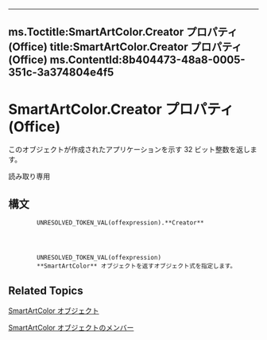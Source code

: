 

---
ms.Toctitle:SmartArtColor.Creator プロパティ (Office)
title:SmartArtColor.Creator プロパティ (Office)
ms.ContentId:8b404473-48a8-0005-351c-3a374804e4f5
---
# SmartArtColor.Creator プロパティ (Office)




このオブジェクトが作成されたアプリケーションを示す 32 ビット整数を返します。

読み取り専用

## 構文

            UNRESOLVED_TOKEN_VAL(offexpression).**Creator**




            UNRESOLVED_TOKEN_VAL(offexpression)
            **SmartArtColor** オブジェクトを返すオブジェクト式を指定します。



## Related Topics

[SmartArtColor オブジェクト](5aca0209-20d3-c16f-fdfd-184f3464e00b.md)

[SmartArtColor オブジェクトのメンバー](b1a82f2e-ccd5-c98e-36a6-74642bc63e68.md)




